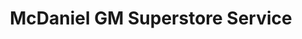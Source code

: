 ---
title: "McDaniel GM Superstore Service"
url: /marion/mcdaniel-gm-superstore-service/
shop: car repair
---